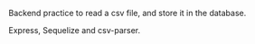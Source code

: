Backend practice to read a csv file, and store it in the database.

Express, Sequelize and csv-parser.
